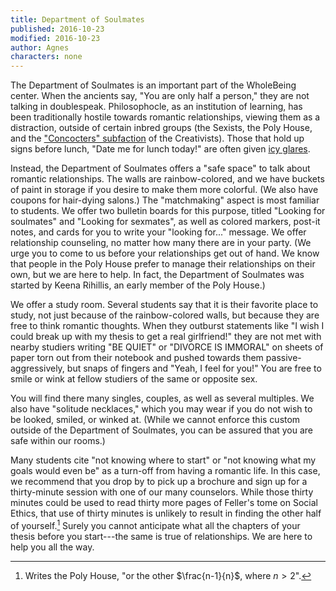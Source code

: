 ```yaml
---
title: Department of Soulmates
published: 2016-10-23
modified: 2016-10-23
author: Agnes
characters: none
---
```


The Department of Soulmates is an important part of the WholeBeing center. When the ancients say, "You are only half a person," they are not talking in doublespeak. Philosophocle, as an institution of learning, has been traditionally hostile towards romantic relationships, viewing them as a distraction, outside of certain inbred groups (the Sexists, the Poly House, and the ["Concocters" subfaction](http://holdenlee.github.io/philosophocle/posts/creativist-love.html) of the Creativists). Those that hold up signs before lunch, "Date me for lunch today!" are often given [icy glares](http://holdenlee.github.io/philosophocle/posts/uniformist-lunch-table.html).

<!--more-->

Instead, the Department of Soulmates offers a "safe space" to talk about romantic relationships. The walls are rainbow-colored, and we have buckets of paint in storage if you desire to make them more colorful. (We also have coupons for hair-dying salons.) The "matchmaking" aspect is most familiar to students. We offer two bulletin boards for this purpose, titled "Looking for soulmates" and "Looking for sexmates", as well as colored markers, post-it notes, and cards for you to write your "looking for..." message. We offer relationship counseling, no matter how many there are in your party. (We urge you to come to us before your relationships get out of hand. We know that people in the Poly House prefer to manage their relationships on their own, but we are here to help. In fact, the Department of Soulmates was started by Keena Rihillis, an early member of the Poly House.)

We offer a study room. Several students say that it is their favorite place to study, not just because of the rainbow-colored walls, but because they are free to think romantic thoughts. When they outburst statements like "I wish I could break up with my thesis to get a real girlfriend!" they are not met with nearby studiers writing "BE QUIET" or "DIVORCE IS IMMORAL" on sheets of paper torn out from their notebook and pushed towards them passive-aggressively, but snaps of fingers and "Yeah, I feel for you!" You are free to smile or wink at fellow studiers of the same or opposite sex. 

You will find there many singles, couples, as well as several multiples. We also have "solitude necklaces," which you may wear if you do not wish to be looked, smiled, or winked at. (While we cannot enforce this custom outside of the Department of Soulmates, you can be assured that you are safe within our rooms.)

Many students cite "not knowing where to start" or "not knowing what my goals would even be" as a turn-off from having a romantic life. In this case, we recommend that you drop by to pick up a brochure and sign up for a thirty-minute session with one of our many counselors. While those thirty minutes could be used to read thirty more pages of Feller's tome on Social Ethics, that use of thirty minutes is unlikely to result in finding the other half of yourself.[^f1] Surely you cannot anticipate what all the chapters of your thesis before you start---the same is true of relationships. We are here to help you all the way.

[^f1]: Writes the Poly House, "or the other $\frac{n-1}{n}$, where $n>2$".
